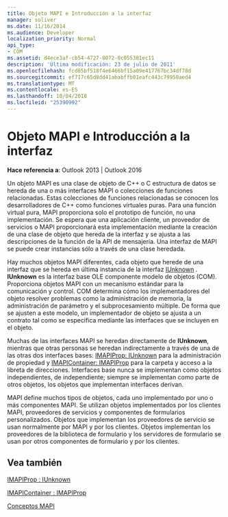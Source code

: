 ```yaml
---
title: Objeto MAPI e Introducción a la interfaz
manager: soliver
ms.date: 11/16/2014
ms.audience: Developer
localization_priority: Normal
api_type:
- COM
ms.assetid: d4ece3af-cb54-4727-8072-0c055381ec11
description: 'Última modificación: 23 de julio de 2011'
ms.openlocfilehash: fcd85bf518f4e6466bf15a09e417767bc34df78d
ms.sourcegitcommit: ef717c65d8dd41ababffb01eafc443c79950aed4
ms.translationtype: MT
ms.contentlocale: es-ES
ms.lasthandoff: 10/04/2018
ms.locfileid: "25390992"
---
```

# <a name="mapi-object-and-interface-overview"></a>Objeto MAPI e Introducción a la interfaz

  
  
**Hace referencia a**: Outlook 2013 | Outlook 2016 
  
Un objeto MAPI es una clase de objeto de C++ o C estructura de datos se hereda de una o más interfaces MAPI o colecciones de funciones relacionadas. Estas colecciones de funciones relacionadas se conocen los desarrolladores de C++ como funciones virtuales puras. Para una función virtual pura, MAPI proporciona solo el prototipo de función, no una implementación. Se espera que una aplicación cliente, un proveedor de servicios o MAPI proporcionará esta implementación mediante la creación de una clase de objeto que hereda de la interfaz y se ajusta a las descripciones de la función de la API de mensajería. Una interfaz de MAPI se puede crear instancias sólo a través de una clase heredada.
  
Hay muchos objetos MAPI diferentes, cada objeto que herede de una interfaz que se hereda en última instancia de la interfaz [IUnknown](https://msdn.microsoft.com/library/33f1d79a-33fc-4ce5-a372-e08bda378332%28Office.15%29.aspx) . **IUnknown** es la interfaz base OLE componente modelo de objetos (COM). Proporciona objetos MAPI con un mecanismo estándar para la comunicación y control. COM determina cómo los implementadores del objeto resolver problemas como la administración de memoria, la administración de parámetro y el subprocesamiento múltiple. De forma que se ajusten a este modelo, un implementador de objeto se ajusta a un contrato tal como se especifica mediante las interfaces que se incluyen en el objeto. 
  
Muchas de las interfaces MAPI se heredan directamente de **IUnknown**, mientras que otras personas se heredan indirectamente a través de una de las otras dos interfaces bases: [IMAPIProp: IUnknown](imapipropiunknown.md) para la administración de propiedad y [IMAPIContainer: IMAPIProp](imapicontainerimapiprop.md) para la carpeta y acceso a la libreta de direcciones. Interfaces base nunca se implementan como objetos independientes, de independiente; siempre se implementan como parte de otros objetos, los objetos que implementan interfaces derivan. 
  
MAPI define muchos tipos de objetos, cada uno implementado por uno o más componentes MAPI. Se utilizan objetos implementados por los clientes MAPI, proveedores de servicios y componentes de formularios personalizados. Objetos que implementan los proveedores de servicio se usan normalmente por MAPI y por los clientes. Objetos implementan los proveedores de la biblioteca de formulario y los servidores de formulario se usan por otros componentes de formulario y por los clientes. 
  
## <a name="see-also"></a>Vea también



[IMAPIProp : IUnknown](imapipropiunknown.md)
  
[IMAPIContainer : IMAPIProp](imapicontainerimapiprop.md)


[Conceptos MAPI](mapi-concepts.md)

